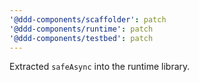 ```yaml
---
'@ddd-components/scaffolder': patch
'@ddd-components/runtime': patch
'@ddd-components/testbed': patch
---
```


Extracted `safeAsync` into the runtime library.
